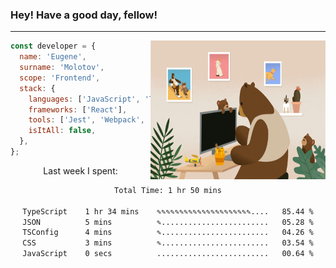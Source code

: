 ### Hey! Have a good day, fellow!
---
<img align='right' alt='GIF' vertical-align='center' src='./src/giphy.gif' width='280px' height='222px'/>

```javascript
const developer = {
  name: 'Eugene',
  surname: 'Molotov',
  scope: 'Frontend',
  stack: {
    languages: ['JavaScript', 'TypeScript'],
    frameworks: ['React'],
    tools: ['Jest', 'Webpack', 'Sass'],
    isItAll: false,
  },
};
```
<p align="center">
  Last week I spent:
</p>
<div align="center">
<!--START_SECTION:waka-->

```txt
Total Time: 1 hr 50 mins

TypeScript    1 hr 34 mins    ✎✎✎✎✎✎✎✎✎✎✎✎✎✎✎✎✎✎✎✎✎....   85.44 %
JSON          5 mins          ✎........................   05.28 %
TSConfig      4 mins          ✎........................   04.26 %
CSS           3 mins          ✎........................   03.54 %
JavaScript    0 secs          .........................   00.64 %
```

<!--END_SECTION:waka-->

